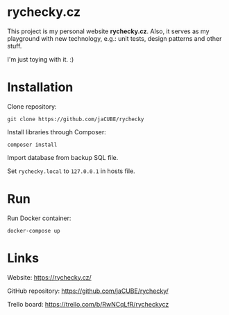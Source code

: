 # rychecky.cz

This project is my personal website **rychecky.cz**.
Also, it serves as my playground with new technology, e.g.: unit tests,
design patterns and other stuff.

I'm just toying with it. :)

# Installation
Clone repository:
```
git clone https://github.com/jaCUBE/rychecky
```

Install libraries through Composer:
```
composer install
```

Import database from backup SQL file.

Set `rychecky.local` to `127.0.0.1` in hosts file.

# Run
Run Docker container:
```
docker-compose up
```

# Links
Website: https://rychecky.cz/

GitHub repository: https://github.com/jaCUBE/rychecky/

Trello board: https://trello.com/b/RwNCqLfR/rycheckycz